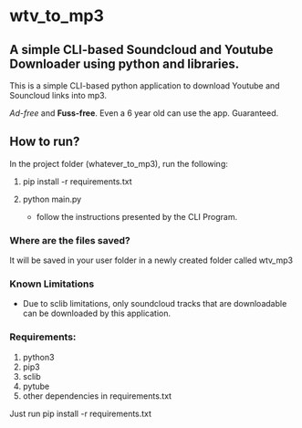 # wtv_to_mp3

## A simple CLI-based Soundcloud and Youtube Downloader using python and libraries.

This is a simple CLI-based python application to download Youtube and Souncloud links into mp3.

_Ad-free_ and **Fuss-free**. Even a 6 year old can use the app. Guaranteed.

## How to run?

In the project folder (whatever_to_mp3), run the following:

1. pip install -r requirements.txt
2. python main.py

   - follow the instructions presented by the CLI Program.

### Where are the files saved?

It will be saved in your user folder in a newly created folder called wtv_mp3

### Known Limitations

- Due to sclib limitations, only soundcloud tracks that are downloadable can be downloaded by this
  application.

### Requirements:

1. python3
2. pip3
3. sclib
4. pytube
5. other dependencies in requirements.txt

Just run pip install -r requirements.txt
